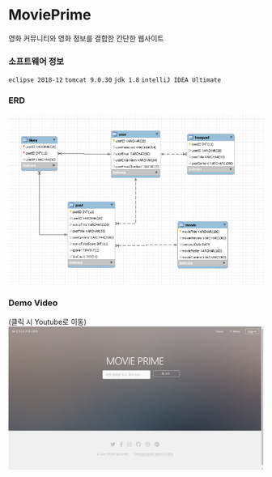 MoviePrime
=====
영화 커뮤니티와 영화 정보를 결합한 간단한 웹사이트

### 소프트웨어 정보
`eclipse 2018-12` `tomcat 9.0.30` `jdk 1.8` `intelliJ IDEA Ultimate`

### ERD
![ERD](./img/ERD.png)

### Demo Video 
(클릭 시 Youtube로 이동)
[![Demo Video](./img/index.png)](https://youtu.be/d6vUGeLbq0w?t=3)
